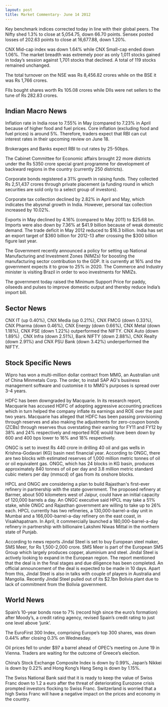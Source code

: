 ```yaml
---
layout: post
title: Market Commentary- June 14 2012
---
```

Key benchmark indices corrected today in line with their global peers. The Nifty shed 1.3% to close at 5,054.75, down 66.70 points. Sensex posted losses of 202.63 points to close at 16,677.88, down 1.20%.

CNX Mid-cap index was down 1.64% while CNX Small-cap ended down 1.06%. 
The market breadth was extremely poor as only 1,011 stocks gained in today’s session against 1,701 stocks that declined. A total of 119 stocks remained unchanged.

The total turnover on the NSE was Rs 8,456.82 crores while on the BSE it was Rs 1,766 crores. 

FIIs bought shares worth Rs 105.08 crores while DIIs were net sellers to the tune of Rs 282.83 crores.

<!---abstract-->

Indian Macro News
------------------
Inflation rate in India rose to 7.55% in May (compared to 7.23% in April because of higher food and fuel prices. Core inflation (excluding food and fuel prices) is around 5%. Therefore, traders expect that RBI can cut interest rates in their upcoming review on June 18. 

Brokerages and Banks expect RBI to cut rates by 25-50bps.

The Cabinet Committee for Economic affairs brought 22 more districts under the Rs 5350 crore special grant programme for development of backward regions in the country (currently 250 districts).  

Corporate bonds registered a 31% growth in raising funds. They collected Rs 2,51,437 crores through private placement (a funding round in which securities are sold only to a select group of investors). 

Corporate tax collection declined by 2.82% in April and May, which indicates the abysmal growth in India. However, personal tax collection increased by 10.02%. 

Exports in May declined by 4.16% (compared to May 2011) to $25.68 bn. Imports were also down by 7.36% at $41.9 billion because of weak domestic demand. The trade deficit in May 2012 reduced to $16.3 billion. India has set an export target of $360 billion for 2012-13 after crossing the $300 billion figure last year.

The Government recently announced a policy for setting up National Manufacturing and Investment Zones (NIMZs) for boosting the manufacturing sector contribution to the GDP. It is currently at 16% and the government expects it to grow to 25% in 2020. The Commerce and Industry minister is visiting Brazil in order to woo investments for NMIZs.

The government today raised the Minimum Support Price for paddy, oilseeds and pulses to improve domestic output and thereby reduce India’s import bill.


Sector News
-----------
CNX IT (up 0.40%), CNX Media (up 0.21%), CNX FMCG (down 0.33%), CNX Pharma (down 0.46%), CNX Energy (down 0.66%), CNX Metal (down 1.18%), CNX PSE (down 1.22%) outperformed the NIFTY. CNX Auto (down 1.89%) , CNX Infra (down 2.51%), Bank NIFTY (down 2.88%), CNX Realty (down 2.91%) and CNX PSU Bank (down 3.42%) underperformed the NIFTY.

Stock Specific News
-----------------------

Wipro has won a multi-million dollar contract from MMG, an Australian unit of China Minmetals Corp. The order, to install SAP AG's business management software and customise it to MMG's purposes is spread over 3-4 years.

HDFC has been downgraded by Macquarie. In its research report, Macquarie has accused HDFC of adopting aggressive accounting practices which in turn helped the company inflate its earnings and ROE over the past two years. Macquarie has alleged that HDFC has been passing provisioning through reserves and also making the adjustments for zero-coupon bonds (ZCBs) through reserves thus overstating their earning for FY11 and FY12 by 38% and 24% respectively and reported ROE would have been down by 600 and 400 bps lower to 16% and 18% respectively.

ONGC is set to invest Rs 440 crore in drilling 40 oil and gas wells in Krishna-Godavari (KG) basin next financial year. According to ONGC, there are two blocks with estimated reserves of 1,000 million metric tonnes of oil or oil equivalent gas. ONGC, which has 24 blocks in KG basin, produces approximately 840 tonnes of oil per day and 3.8 million metric standard cubic meters per day (mmscd) of gas from its onshore blocks.  

HPCL and ONGC are considering a plan to build Rajasthan's first-ever refinery in partnership with the state government. The proposed refinery at Barmer, about 500 kilometers west of Jaipur, could have an initial capacity of 120,000 barrels a day. An ONGC executive said HPCL may take a 51% stake, while ONGC and Rajasthan government are willing to take up to 26% each. HPCL currently has two refineries, a 130,000-barrel-a-day unit in Mumbai and a 166,000-barrel-a-day refinery on the east coast, in Visakhapatnam. In April, it commercially launched a 180,000-barrel-a-day refinery in partnership with billionaire Lakshmi Niwas Mittal in the northern state of Punjab.

According to news reports Jindal Steel is set to buy European steel maker, SMS Meer, for Rs 1,500-2,000 crore. SMS Meer is part of the European SMS Group which largely produces copper, aluminium and steel. Jindal Steel is actively looking to expand in the European region. The report mentioned that the deal is in the final stages and due diligence has been completed.  An official announcement of the deal is expected to be made in 10 days. Apart from this, Jindal Steel is also in talks with couple of players in Australia and Mangolia. Recently Jindal Steel pulled out of its $2.1bn Bolivia plant due to lack of commitment from the Bolivia government.


World News
---------------
Spain’s 10-year bonds rose to 7% (record high since the euro’s formation) after Moody’s, a credit rating agency, revised Spain’s credit rating to just one level above ‘junk’. 

The EuroFirst 300 Index, comprising Europe’s top 300 shares, was down 0.44% after closing 0.3% on Wednesday. 

Oil prices fell to under $97 a barrel ahead of OPEC’s meeting on June 19 in Vienna. Traders are waiting for the outcome of Greece’s election. 

China’s Stock Exchange Composite Index is down by 0.99%, Japan’s Nikkei is down by 0.22% and Hong Kong’s Hang Seng is down by 1.15%.

The Swiss National Bank said that it is ready to keep the value of Swiss Franc down to 1.2 a euro after the threat of deteriorating Eurozone crisis prompted investors flocking to Swiss Franc. Switzerland is worried that a high Swiss Franc will have a negative impact on the prices and economy in the country. 

